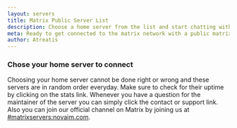 ```yaml
---
layout: servers
title: Matrix Public Server List
description: Choose a home server from the list and start chatting with others right away
meta: Ready to get connected to the matrix network with a public matrix server from the list? Join the federation today
author: Atreatis
---
```

### Chose your home server to connect
Choosing your home server cannot be done right or wrong and these servers are in random order everyday. Make sure to check for their uptime by clicking on the stats link. Whenever you have a question for the maintainer of the server you can simply click the contact or support link. Also you can join our official channel on Matrix by joining us at [#matrixservers:novaim.com](https://matrix.to/#/#matrixservers:novaim.com).
